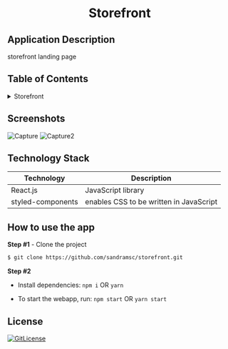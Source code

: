 <!-- PROJECT TITLE -->
  <h1 align="center">Storefront</h1>

## Application Description

storefront landing page

## Table of Contents

<details>
<summary>Storefront</summary>

- [Application Description](#application-description)
- [Table of Contents](#table-of-contents)
- [Screenshots](#screenshots)
- [Technology Stack](#technology-stack)
- [How to use the app](#how-to-use-the-app)
- [License](#license)

</details>

## Screenshots
![Capture](https://user-images.githubusercontent.com/19821445/167232065-db9b48a8-4896-48b2-bf19-c20072d41195.JPG)
![Capture2](https://user-images.githubusercontent.com/19821445/167232075-237b4408-86c6-4c62-a348-95cb06522d26.JPG)

## Technology Stack

| Technology | Description |
| ---------- | ----------- |
| React.js | JavaScript library|
| styled-components |  enables CSS to be written in JavaScript|

## How to use the app

**Step #1** - Clone the project

```bash
$ git clone https://github.com/sandramsc/storefront.git
```

**Step #2**

- Install dependencies: `npm i` OR `yarn`

- To start the webapp, run: `npm start` OR `yarn start`

## License

[![GitLicense](https://img.shields.io/badge/License-Apache-lime.svg)](https://github.com/sandramsc/storefront/blob/main/LICENSE)
